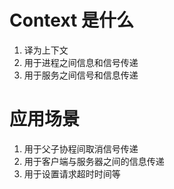# Context 是什么
1. 译为上下文
2. 用于进程之间信息和信号传递
3. 用于服务之间信号和信息传递

# 应用场景
1. 用于父子协程间取消信号传递
2. 用于客户端与服务器之间的信息传递
3. 用于设置请求超时时间等